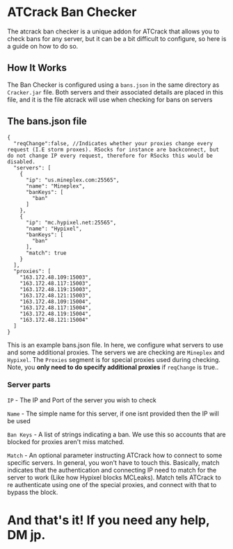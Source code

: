 # ATCrack Ban Checker
The atcrack ban checker is a unique addon for ATCrack that allows you to check bans for any server, but it can be a bit difficult to configure, so here is a guide on how to do so.
## How It Works
The Ban Checker is configured using a `bans.json` in the same directory as `Cracker.jar` file. Both servers and their associated details are placed in this file, and it is the file atcrack will use when checking for bans on servers
## The bans.json file
```es6
{
  "reqChange":false, //Indicates whether your proxies change every request (I.E storm proxes). RSocks for instance are backconnect, but do not change IP every request, therefore for RSocks this would be disabled.
  "servers": [
    {
      "ip": "us.mineplex.com:25565",
      "name": "Mineplex",
      "banKeys": [
        "ban"
      ]
    },
    {
      "ip": "mc.hypixel.net:25565",
      "name": "Hypixel",
      "banKeys": [
        "ban"
      ],
      "match": true
    }
  ],
  "proxies": [
    "163.172.48.109:15003",
    "163.172.48.117:15003",
    "163.172.48.119:15003",
    "163.172.48.121:15003",
    "163.172.48.109:15004",
    "163.172.48.117:15004",
    "163.172.48.119:15004",
    "163.172.48.121:15004"
  ]
}
```
This is an example bans.json file. In here, we configure what servers to use and some additional proxies. The servers we are checking are `Mineplex` and `Hypixel`. The `Proxies` segment is for special proxies used during checking. Note, you **only need to do specify additional proxies** if `reqChange` is true..

### Server parts
`IP` - The IP and Port of the server you wish to check

`Name` - The simple name for this server, if one isnt provided then the IP will be used

`Ban Keys` - A list of strings indicating a ban. We use this so accounts that are blocked for proxies aren't miss matched.

`Match` - An optional parameter instructing ATCrack how to connect to some specific servers. In general, you won't have to touch this. Basically, match indicates that the authentication and connecting IP need to match for the server to work (Like how Hypixel blocks MCLeaks). Match tells ATCrack to re authenticate using one of the special proxies, and connect with that to bypass the block.

# And that's it! If you need any help, DM jp.
